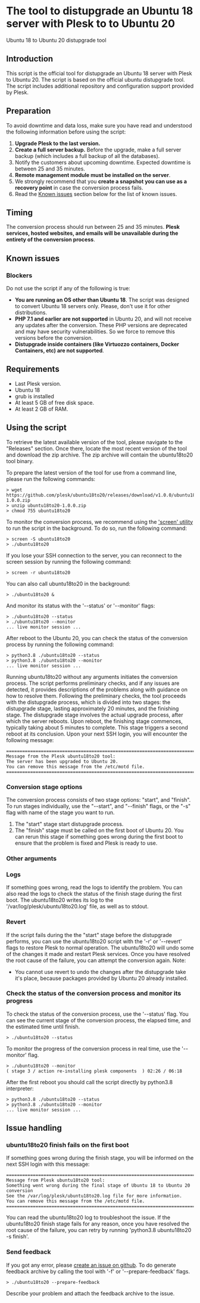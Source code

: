 # The tool to distupgrade an Ubuntu 18 server with Plesk to to Ubuntu 20

Ubuntu 18 to Ubuntu 20 distupgrade tool

## Introduction
This script is the official tool for distupgrade an Ubuntu 18 server with Plesk to Ubuntu 20. The script is based on the official ubuntu distupgrade tool. The script includes additional repository and configuration support provided by Plesk.

## Preparation
To avoid downtime and data loss, make sure you have read and understood the following information before using the script:
1. **Upgrade Plesk to the last version.**
2. **Create a full server backup.** Before the upgrade, make a full server backup (which includes a full backup of all the databases).
3. Notify the customers about upcoming downtime. Expected downtime is between 25 and 35 minutes.
4. **Remote management module must be installed on the server**.
5. We strongly recommend that you **create a snapshot you can use as a recovery point** in case the conversion process fails.
6. Read the [Known issues](#known-issues) section below for the list of known issues.

## Timing
The conversion process should run between 25 and 35 minutes. **Plesk services, hosted websites, and emails will be unavailable during the entirety of the conversion process**.

## Known issues
### Blockers
Do not use the script if any of the following is true:
- **You are running an OS other than Ubuntu 18**. The script was designed to convert Ubuntu 18 servers only. Please, don't use it for other distributions.
- **PHP 7.1 and earlier are not supported** in Ubuntu 20, and will not receive any updates after the conversion. These PHP versions are deprecated and may have security vulnerabilities. So we force to remove this versions before the conversion.
- **Distupgrade inside containers (like Virtuozzo containers, Docker Containers, etc) are not supported**. 

## Requirements
- Last Plesk version.
- Ubuntu 18
- grub is installed
- At least 5 GB of free disk space.
- At least 2 GB of RAM.

## Using the script
To retrieve the latest available version of the tool, please navigate to the "Releases" section. Once there, locate the most recent version of the tool and download the zip archive. The zip archive will contain the ubuntu18to20 tool binary.

To prepare the latest version of the tool for use from a command line, please run the following commands:
```shell
> wget https://github.com/plesk/ubuntu18to20/releases/download/v1.0.0/ubuntu18to20-1.0.0.zip
> unzip ubuntu18to20-1.0.0.zip
> chmod 755 ubuntu18to20
```

To monitor the conversion process, we recommend using the ['screen' utility](https://www.gnu.org/software/screen/) to run the script in the background. To do so, run the following command:
```shell
> screen -S ubuntu18to20
> ./ubuntu18to20
```
If you lose your SSH connection to the server, you can reconnect to the screen session by running the following command:
```shell
> screen -r ubuntu18to20
```


You can also call ubuntu18to20 in the background:
```shell
> ./ubuntu18to20 &
```
And monitor its status with the '--status' or '--monitor' flags:
```shell
> ./ubuntu18to20 --status
> ./ubuntu18to20 --monitor
... live monitor session ...
```

After reboot to the Ubuntu 20, you can check the status of the conversion process by running the following command:
```shell
> python3.8 ./ubuntu18to20 --status
> python3.8 ./ubuntu18to20 --monitor
... live monitor session ...
```

Running ubuntu18to20 without any arguments initiates the conversion process. The script performs preliminary checks, and if any issues are detected, it provides descriptions of the problems along with guidance on how to resolve them.
Following the preliminary checks, the tool proceeds with the distupgrade process, which is divided into two stages: the distupgrade stage, lasting approximately 20 minutes, and the finishing stage. The distupgrade stage involves the actual upgrade process, after which the server reboots.
Upon reboot, the finishing stage commences, typically taking about 5 minutes to complete. This stage triggers a second reboot at its conclusion.
Upon your next SSH login, you will encounter the following message:
```
===============================================================================
Message from the Plesk ubuntu18to20 tool:
The server has been upgraded to Ubuntu 20.
You can remove this message from the /etc/motd file.
===============================================================================
```

### Conversion stage options
The conversion process consists of two stage options: "start", and "finish". To run stages individually, use the "--start", and "--finish" flags, or the "-s" flag with name of the stage you want to run.
1. The "start" stage start distupgrade process.
2. The "finish" stage must be called on the first boot of Ubuntu 20. You can rerun this stage if something goes wrong during the first boot to ensure that the problem is fixed and Plesk is ready to use.

### Other arguments

### Logs
If something goes wrong, read the logs to identify the problem. You can also read the logs to check the status of the finish stage during the first boot.
The ubuntu18to20 writes its log to the '/var/log/plesk/ubuntu18to20.log' file, as well as to stdout.

### Revert
If the script fails during the the "start" stage before the distupgrade performs, you can use the ubuntu18to20 script with the '-r' or '--revert' flags to restore Plesk to normal operation. The ubuntu18to20 will undo some of the changes it made and restart Plesk services. Once you have resolved the root cause of the failure, you can attempt the conversion again.
Note:
- You cannot use revert to undo the changes after the distupgrade take it's place, because packages provided by Ubuntu 20 already installed.

### Check the status of the conversion process and monitor its progress
To check the status of the conversion process, use the '--status' flag. You can see the current stage of the conversion process, the elapsed time, and the estimated time until finish.
```shell
> ./ubuntu18to20 --status
```

To monitor the progress of the conversion process in real time, use the '--monitor' flag.
```shell
> ./ubuntu18to20 --monitor
( stage 3 / action re-installing plesk components  ) 02:26 / 06:18
```

After the first reboot you should call the script directly by python3.8 interpreter:
```shell
> python3.8 ./ubuntu18to20 --status
> python3.8 ./ubuntu18to20 --monitor
... live monitor session ...
```

## Issue handling
### ubuntu18to20 finish fails on the first boot
If something goes wrong during the finish stage, you will be informed on the next SSH login with this message:
```
===============================================================================
Message from Plesk ubuntu18to20 tool:
Something went wrong during the final stage of Ubuntu 18 to Ubuntu 20 conversion
See the /var/log/plesk/ubuntu18to20.log file for more information.
You can remove this message from the /etc/motd file.
===============================================================================
```
You can read the ubuntu18to20 log to troubleshoot the issue. If the ubuntu18to20 finish stage fails for any reason, once you have resolved the root cause of the failure, you can retry by running 'python3.8 ubuntu18to20 -s finish'.

### Send feedback
If you got any error, please [create an issue on github](https://github.com/plesk/ubuntu18to20/issues). To do generate feedback archive by calling the tool with '-f' or '--prepare-feedback' flags.
```shell
> ./ubuntu18to20 --prepare-feedback
```
Describe your problem and attach the feedback archive to the issue.
